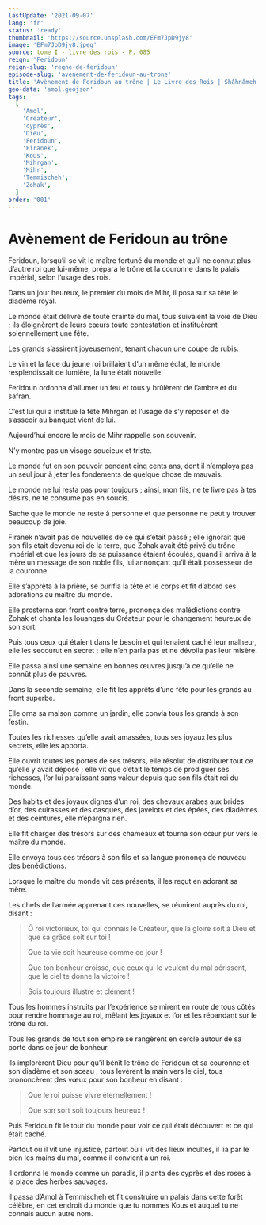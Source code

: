```yaml
---
lastUpdate: '2021-09-07'
lang: 'fr'
status: 'ready'
thumbnail: 'https://source.unsplash.com/EFm7JpD9jy8'
image: 'EFm7JpD9jy8.jpeg'
source: tome I - livre des rois - P. 085
reign: 'Feridoun'
reign-slug: 'regne-de-feridoun'
episode-slug: 'avenement-de-feridoun-au-trone'
title: 'Avènement de Feridoun au trône | Le Livre des Rois | Shâhnâmeh'
geo-data: 'amol.geojson'
tags:
  [
    'Amol',
    'Créateur',
    'cyprès',
    'Dieu',
    'Feridoun',
    'Firanek',
    'Kous',
    'Mihrgan',
    'Mihr',
    'Temmischeh',
    'Zohak',
  ]
order: '001'
---
```


<!-- LTeX: language=fr -->

# Avènement de Feridoun au trône

Feridoun, lorsqu’il se vit le maître fortuné du monde et qu’il ne connut plus d’autre roi que lui-même, prépara le trône et la couronne dans le palais impérial, selon l’usage des rois.

Dans un jour heureux, le premier du mois de Mihr, il posa sur sa tête le diadème royal.

Le monde était délivré de toute crainte du mal, tous suivaient la voie de Dieu ; ils éloignèrent de leurs cœurs toute contestation et instituèrent solennellement une fête.

Les grands s’assirent joyeusement, tenant chacun une coupe de rubis.

Le vin et la face du jeune roi brillaient d’un même éclat, le monde resplendissait de lumière, la lune était nouvelle.

Feridoun ordonna d’allumer un feu et tous y brûlèrent de l’ambre et du safran.

C’est lui qui a institué la fête Mihrgan et l’usage de s’y reposer et de s’asseoir au banquet vient de lui.

Aujourd’hui encore le mois de Mihr rappelle son souvenir.

N’y montre pas un visage soucieux et triste.

Le monde fut en son pouvoir pendant cinq cents ans, dont il n’employa pas un seul jour à jeter les fondements de quelque chose de mauvais.

Le monde ne lui resta pas pour toujours ; ainsi, mon fils, ne te livre pas à tes désirs, ne te consume pas en soucis.

Sache que le monde ne reste à personne et que personne ne peut y trouver beaucoup de joie.

Firanek n’avait pas de nouvelles de ce qui s’était passé ; elle ignorait que son fils était devenu roi de la terre, que Zohak avait été privé du trône impérial et que les jours de sa puissance étaient écoulés, quand il arriva à la mère un message de son noble fils, lui annonçant qu’il était possesseur de la couronne.

Elle s’apprêta à la prière, se purifia la tête et le corps et fit d’abord ses adorations au maître du monde.

Elle prosterna son front contre terre, prononça des malédictions contre Zohak et chanta les louanges du Créateur pour le changement heureux de son sort.

Puis tous ceux qui étaient dans le besoin et qui tenaient caché leur malheur, elle les secourut en secret ; elle n’en parla pas et ne dévoila pas leur misère.

Elle passa ainsi une semaine en bonnes œuvres jusqu’à ce qu’elle ne connût plus de pauvres.

Dans la seconde semaine, elle fit les apprêts d’une fête pour les grands au front superbe.

Elle orna sa maison comme un jardin, elle convia tous les grands à son festin.

Toutes les richesses qu’elle avait amassées, tous ses joyaux les plus secrets, elle les apporta.

Elle ouvrit toutes les portes de ses trésors, elle résolut de distribuer tout ce qu’elle y avait déposé ; elle vit que c’était le temps de prodiguer ses richesses, l’or lui paraissant sans valeur depuis que son fils était roi du monde.

Des habits et des joyaux dignes d’un roi, des chevaux arabes aux brides d’or, des cuirasses et des casques, des javelots et des épées, des diadèmes et des ceintures, elle n’épargna rien.

Elle fit charger des trésors sur des chameaux et tourna son cœur pur vers le maître du monde.

Elle envoya tous ces trésors à son fils et sa langue prononça de nouveau des bénédictions.

Lorsque le maître du monde vit ces présents, il les reçut en adorant sa mère.

Les chefs de l’armée apprenant ces nouvelles, se réunirent auprès du roi, disant :

> Ô roi victorieux, toi qui connais le Créateur, que la gloire soit à Dieu et que sa grâce soit sur toi !
>
> Que ta vie soit heureuse comme ce jour !
>
> Que ton bonheur croisse, que ceux qui le veulent du mal périssent, que le ciel te donne la victoire !
>
> Sois toujours illustre et clément !

Tous les hommes instruits par l’expérience se mirent en route de tous côtés pour rendre hommage au roi, mêlant les joyaux et l’or et les répandant sur le trône du roi.

Tous les grands de tout son empire se rangèrent en cercle autour de sa porte dans ce jour de bonheur.

Ils implorèrent Dieu pour qu’il bénît le trône de Feridoun et sa couronne et son diadème et son sceau ; tous levèrent la main vers le ciel, tous prononcèrent des vœux pour son bonheur en disant :

> Que le roi puisse vivre éternellement !
>
> Que son sort soit toujours heureux !

Puis Feridoun fit le tour du monde pour voir ce qui était découvert et ce qui était caché.

Partout où il vit une injustice, partout où il vit des lieux incultes, il lia par le bien les mains du mal, comme il convient à un roi.

Il ordonna le monde comme un paradis, il planta des cyprès et des roses à la place des herbes sauvages.

Il passa d’Amol à Temmischeh et fit construire un palais dans cette forêt célèbre, en cet endroit du monde que tu nommes Kous et auquel tu ne connais aucun autre nom.
